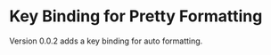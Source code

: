 Key Binding for Pretty Formatting
=================================

Version 0.0.2 adds a key binding for auto formatting.
